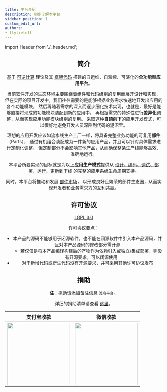 ```yaml
---
title: 平台介绍
description: 初步了解本平台
sidebar_position: 1
custom_edit_url:
authors:
- flytreleft
---
```


import Header from './_header.md';

<Header />

## 简介

基于 [可逆计算](https://zhuanlan.zhihu.com/p/64004026) 理论及其
[框架代码](https://github.com/entropy-cloud/nop-entropy)
搭建的自运维、自监控、可演化的**全功能型应用平台**。

当前软件开发的生态环境主要围绕着组件和代码级别的复用而展开设计和实现，
但在实际的项目开发中，我们往往需要的是能够根据业务需求快速地开发出应用的各个功能模块，
然后再随着需求的深入而逐步细化技术实现，也就是，最好是能够直接将现成的功能模块装配到新的应用中，
再根据需求的特殊性进行**差异化**调整，从而实现应用功能模块级别的复用。
采取这种**自顶向下**的应用开发模式，可以很好地避免开发人员深陷到代码的泥沼里。

理想的应用开发应该如流水线生产工厂一样，将具备完整业务功能的可复用**部件**（Parts），
通过有机组合装配成为一件新的应用产品，并且可以针对具体需求进行定制化调整，
但定制部分不会影响其他产品，从而确保整条生产线能够高效、准确地运行。

本平台所要实现的目标就是为以上**应用生产模式**提供从 <u>设计、编码、调试、部署、运行、更新到下线</u>
的完整的应用系统生命周期支持。

同时，本平台将推动和发展 [部件市场](https://market.duzhou.crazydan.io)，
以形成良好且繁荣的部件生态圈，从而实现开发者和业务需求方的互利共赢。

## 许可协议

[LGPL 3.0](https://www.gnu.org/licenses/lgpl-3.0.txt)

许可协议要点：
- 本产品的源码不能够用于闭源软件，也不能在闭源软件中引入本产品源码，并且对本产品源码的修改部分需开源
  - 若仅仅是将本产品编译构建后的产物作为依赖引入或独立/集成部署，则没有开源要求，可以闭源使用
- 对于新增代码或衍生代码没有开源要求，并可采用其他许可协议发布

## 捐助

**注**：捐助请添加备注信息 `渡舟平台`。

详细的捐助清单请查看 [这里](/docs/donates)。

| 支付宝收款 | 微信收款 |
| -- | -- |
| <img src="/img/donate/alipay.jpg" width="200px"/> | <img src="/img/donate/wechat.png" width="200px"/> |
